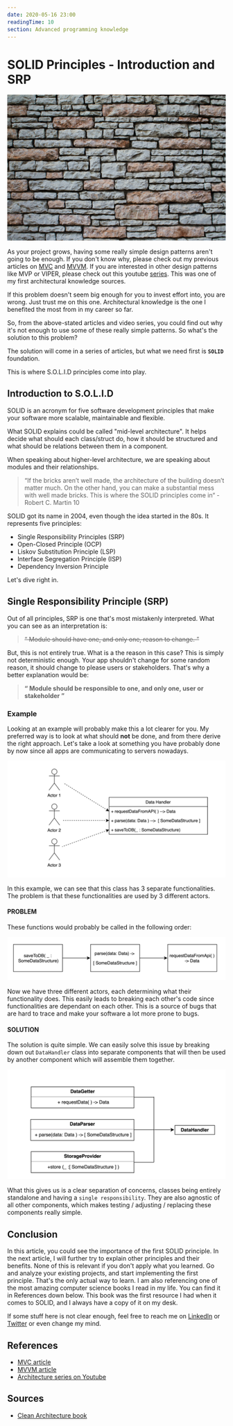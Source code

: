 ```yaml
---
date: 2020-05-16 23:00
readingTime: 10
section: Advanced programming knowledge
---
```



#	SOLID Principles - Introduction and SRP


![](/images/brickWall.jpg)


As your project grows, having some really simple design patterns aren't going to be enough. If you don't know why, please check out my previous articles on [MVC](https://caterpillardev.com/posts/MVC/) and [MVVM](https://caterpillardev.com/posts/MVVM/). If you are interested in other design patterns like MVP or VIPER, please check out this youtube [series](https://www.youtube.com/playlist?list=PLyjgjmI1UzlSWtjAMPOt03L7InkCRlGzb). This was one of my first architectural knowledge sources.

If this problem doesn't seem big enough for you to invest effort into, you are wrong. Just trust me on this one. Architectural knowledge is the one I benefited the most from in my career so far.

So, from the above-stated articles and video series, you could find out why it's not enough to use some of these really simple patterns. So what's the solution to this problem? 

The solution will come in a series of articles, but what we need first is **`SOLID`** foundation.

This is where S.O.L.I.D principles come into play.

## Introduction to S.O.L.I.D

SOLID is an acronym for five software development principles that make your software more scalable, maintainable and flexible. 

What SOLID explains could be called "mid-level architecture". It helps decide what should each class/struct do, how it should be structured and what should be relations between them in a component. 

When speaking about higher-level architecture, we are speaking about modules and their relationships.

> “If the bricks aren’t well made, the architecture of the building doesn’t matter much. On the other hand, you can make a substantial mess with well made bricks. This is where the SOLID principles come in“ - Robert C. Martin 10

SOLID got its name in 2004, even though the idea started in the 80s. It represents five principles: 
- Single Responsibility Principles (SRP)
- Open-Closed Principle (OCP)
- Liskov Substitution Principle (LSP)
- Interface Segregation Principle (ISP)
- Dependency Inversion Principle


Let's dive right in.

## Single Responsibility Principle (SRP)

Out of all principles, SRP is one that's most mistakenly interpreted.
What you can see as an interpretation is:

> ~~“ Module should have one, and only one, reason to change. ”~~

But, this is not entirely true. What is a the reason in this case? This is simply not deterministic enough. Your app shouldn't change for some random reason, it should change to please users or stakeholders. That's why a better explanation would be: 

> **“ Module should be responsible to one, and only one, user or stakeholder ”**

### Example

Looking at an example will probably make this a lot clearer for you. My preferred way is to look at what should **not** be done, and from there derive the right approach. Let's take a look at something you have probably done by now since all apps are communicating to servers nowadays. 

![](/images/SRP.png)

In this example, we can see that this class has 3 separate functionalities. The problem is that these functionalities are used by 3 different actors.

#### PROBLEM

These functions would probably be called in the following order:

![](/images/SRP_flow.png)

Now we have three different actors, each determining what their functionality does. This easily leads to breaking each other's code since functionalities are dependant on each other. This is a source of bugs that are hard to trace and make your software a lot more prone to bugs.

#### SOLUTION

The solution is quite simple. We can easily solve this issue by breaking down out `DataHandler` class into separate components that will then be used by another component which will assemble them together. 

![](/images/SRP_solution.png)

What this gives us is a clear separation of concerns, classes being entirely standalone and having a `single responsibility`. They are also agnostic of all other components, which makes testing / adjusting / replacing these components really simple.


## Conclusion

In this article, you could see the importance of the first SOLID principle. In the next article, I will further try to explain other principles and their benefits. None of this is relevant if you don't apply what you learned. Go and analyze your existing projects, and start implementing the first principle. That's the only actual way to learn. I am also referencing one of the most amazing computer science books I read in my life. You can find it in References down below. This book was the first resource I had when it comes  to SOLID, and I always have a copy of it on my desk.

If some stuff here is not clear enough, feel free to reach me on  [LinkedIn](https://www.linkedin.com/in/nikolamatijevic) or [Twitter](https://twitter.com/nmatijevic1) or even change my mind. 


## References 

- [MVC article](https://caterpillardev.com/posts/MVC/)
- [MVVM article](https://caterpillardev.com/posts/MVVM/)
- [ Architecture series on Youtube](https://www.youtube.com/playlist?list=PLyjgjmI1UzlSWtjAMPOt03L7InkCRlGzb)


## Sources

- [Clean Architecture book](https://www.amazon.de/dp/0134494164?tag=duckduckgo-osx-de-21&linkCode=osi&th=1&psc=1)
